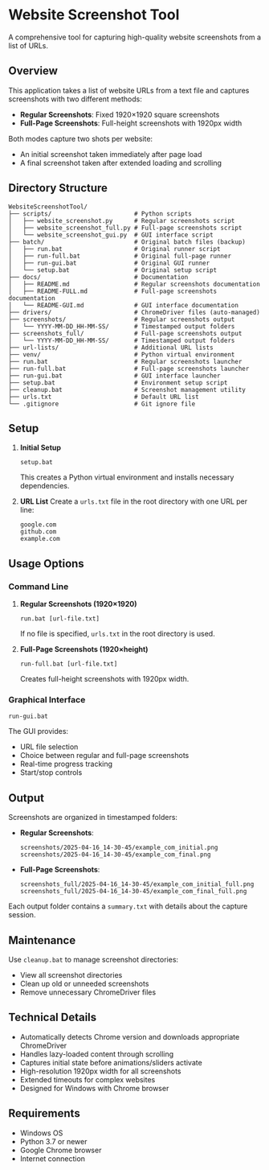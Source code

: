 # Website Screenshot Tool

A comprehensive tool for capturing high-quality website screenshots from a list of URLs.

## Overview

This application takes a list of website URLs from a text file and captures screenshots with two different methods:
- **Regular Screenshots**: Fixed 1920×1920 square screenshots
- **Full-Page Screenshots**: Full-height screenshots with 1920px width

Both modes capture two shots per website:
- An initial screenshot taken immediately after page load
- A final screenshot taken after extended loading and scrolling

## Directory Structure

```
WebsiteScreenshotTool/
├── scripts/                       # Python scripts
│   ├── website_screenshot.py      # Regular screenshots script
│   ├── website_screenshot_full.py # Full-page screenshots script
│   └── website_screenshot_gui.py  # GUI interface script
├── batch/                         # Original batch files (backup)
│   ├── run.bat                    # Original runner script
│   ├── run-full.bat               # Original full-page runner
│   ├── run-gui.bat                # Original GUI runner
│   └── setup.bat                  # Original setup script
├── docs/                          # Documentation
│   ├── README.md                  # Regular screenshots documentation
│   ├── README-FULL.md             # Full-page screenshots documentation
│   └── README-GUI.md              # GUI interface documentation
├── drivers/                       # ChromeDriver files (auto-managed)
├── screenshots/                   # Regular screenshots output
│   └── YYYY-MM-DD_HH-MM-SS/       # Timestamped output folders
├── screenshots_full/              # Full-page screenshots output
│   └── YYYY-MM-DD_HH-MM-SS/       # Timestamped output folders
├── url-lists/                     # Additional URL lists
├── venv/                          # Python virtual environment
├── run.bat                        # Regular screenshots launcher
├── run-full.bat                   # Full-page screenshots launcher
├── run-gui.bat                    # GUI interface launcher
├── setup.bat                      # Environment setup script
├── cleanup.bat                    # Screenshot management utility
├── urls.txt                       # Default URL list
└── .gitignore                     # Git ignore file
```

## Setup

1. **Initial Setup**
   ```
   setup.bat
   ```
   This creates a Python virtual environment and installs necessary dependencies.

2. **URL List**
   Create a `urls.txt` file in the root directory with one URL per line:
   ```
   google.com
   github.com
   example.com
   ```

## Usage Options

### Command Line

1. **Regular Screenshots (1920×1920)**
   ```
   run.bat [url-file.txt]
   ```
   If no file is specified, `urls.txt` in the root directory is used.

2. **Full-Page Screenshots (1920×height)**
   ```
   run-full.bat [url-file.txt]
   ```
   Creates full-height screenshots with 1920px width.

### Graphical Interface

```
run-gui.bat
```

The GUI provides:
- URL file selection
- Choice between regular and full-page screenshots
- Real-time progress tracking
- Start/stop controls

## Output

Screenshots are organized in timestamped folders:

- **Regular Screenshots**:
  ```
  screenshots/2025-04-16_14-30-45/example_com_initial.png
  screenshots/2025-04-16_14-30-45/example_com_final.png
  ```

- **Full-Page Screenshots**:
  ```
  screenshots_full/2025-04-16_14-30-45/example_com_initial_full.png
  screenshots_full/2025-04-16_14-30-45/example_com_final_full.png
  ```

Each output folder contains a `summary.txt` with details about the capture session.

## Maintenance

Use `cleanup.bat` to manage screenshot directories:
- View all screenshot directories
- Clean up old or unneeded screenshots
- Remove unnecessary ChromeDriver files

## Technical Details

- Automatically detects Chrome version and downloads appropriate ChromeDriver
- Handles lazy-loaded content through scrolling
- Captures initial state before animations/sliders activate
- High-resolution 1920px width for all screenshots
- Extended timeouts for complex websites
- Designed for Windows with Chrome browser

## Requirements

- Windows OS
- Python 3.7 or newer
- Google Chrome browser
- Internet connection
